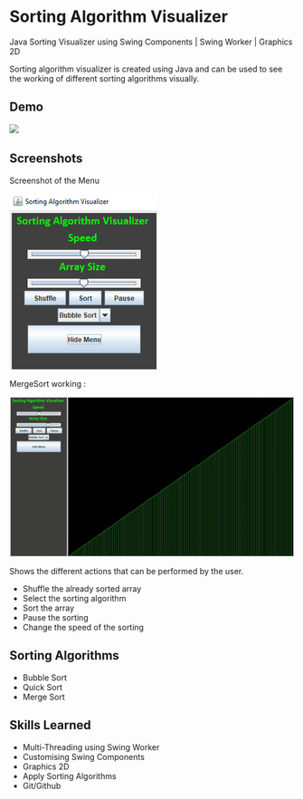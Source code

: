 
# Sorting Algorithm Visualizer

Java Sorting Visualizer using Swing Components | Swing Worker | Graphics 2D

Sorting algorithm visualizer is created using Java and can be used to see the working of different sorting algorithms visually.

## Demo

![](images/Demo.gif)

## Screenshots

Screenshot of the Menu

![](images/Menu.PNG)

MergeSort working :

![](images/MergeSort.gif)

Shows the different actions that can be performed by the user.

* Shuffle the already sorted array
* Select the sorting algorithm
* Sort the array
* Pause the sorting 
* Change the speed of the sorting
  
## Sorting Algorithms

* Bubble Sort
* Quick Sort
* Merge Sort

## Skills Learned
* Multi-Threading using Swing Worker
* Customising Swing Components
* Graphics 2D
* Apply Sorting Algorithms
* Git/Github